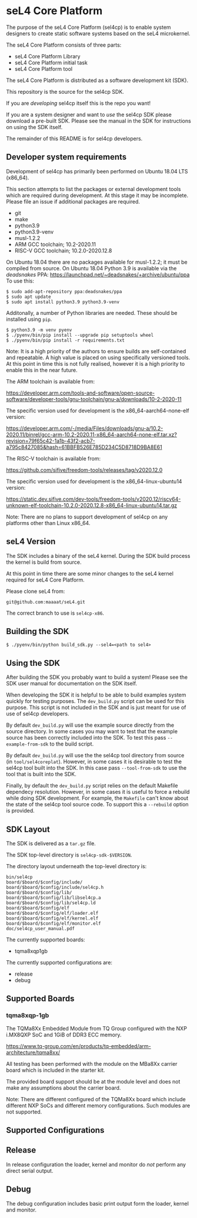# seL4 Core Platform

The purpose of the seL4 Core Platform (sel4cp) is to enable system designers to create static software systems based on the seL4 microkernel.

The seL4 Core Platform consists of three parts:

   * seL4 Core Platform Library
   * seL4 Core Platform initial task
   * seL4 Core Platform tool

The seL4 Core Platform is distributed as a software development kit (SDK).

This repository is the source for the sel4cp SDK.

If you are *developing* sel4cp itself this is the repo you want!

If you are a system designer and want to *use* the sel4cp SDK please download a pre-built SDK.
Please see the manual in the SDK for instructions on using the SDK itself.

The remainder of this README is for sel4cp developers.

## Developer system requirements

Development of sel4cp has primarily been performed on Ubuntu 18.04 LTS (x86_64).

This section attempts to list the packages or external development tools which are required during development.
At this stage it may be incomplete.
Please file an issue if additional packages are required.

* git
* make
* python3.9
* python3.9-venv
* musl-1.2.2
* ARM GCC toolchain; 10.2-2020.11
* RISC-V GCC toolchain; 10.2.0-2020.12.8

On Ubuntu 18.04 there are no packages available for musl-1.2.2; it must be compiled from source.
On Ubuntu 18.04 Python 3.9 is available via the *deadsnakes* PPA: https://launchpad.net/~deadsnakes/+archive/ubuntu/ppa
To use this:

    $ sudo add-apt-repository ppa:deadsnakes/ppa
    $ sudo apt update
    $ sudo apt install python3.9 python3.9-venv

Additonally, a number of Python libraries are needed.
These should be installed using `pip`.

    $ python3.9 -m venv pyenv
    $ ./pyenv/bin/pip install --upgrade pip setuptools wheel
    $ ./pyenv/bin/pip install -r requirements.txt

Note: It is a high priority of the authors to ensure builds are self-contained and repeatable.
A high value is placed on using specifically versioned tools.
At this point in time this is not fully realised, however it is a high priority to enable this in the near future.

The ARM toolchain is available from:

https://developer.arm.com/tools-and-software/open-source-software/developer-tools/gnu-toolchain/gnu-a/downloads/10-2-2020-11

The specific version used for development is the x86_64-aarch64-none-elf version:

https://developer.arm.com/-/media/Files/downloads/gnu-a/10.2-2020.11/binrel/gcc-arm-10.2-2020.11-x86_64-aarch64-none-elf.tar.xz?revision=79f65c42-1a1b-43f2-acb7-a795c8427085&hash=61BBFB526E785D234C5D8718D9BA8E61

The RISC-V toolchain is available from:

https://github.com/sifive/freedom-tools/releases/tag/v2020.12.0

The specific version used for development is the x86_64-linux-ubuntu14 version:

https://static.dev.sifive.com/dev-tools/freedom-tools/v2020.12/riscv64-unknown-elf-toolchain-10.2.0-2020.12.8-x86_64-linux-ubuntu14.tar.gz

Note: There are no plans to support development of sel4cp on any platforms other than Linux x86_64.

## seL4 Version

The SDK includes a binary of the seL4 kernel.
During the SDK build process the kernel is build from source.

At this point in time there are some minor changes to the seL4 kernel required for seL4 Core Platform.

Please clone seL4 from:

    git@github.com:maaaat/seL4.git

The correct branch to use is `sel4cp-x86`.

## Building the SDK

    $ ./pyenv/bin/python build_sdk.py --sel4=<path to sel4>

## Using the SDK

After building the SDK you probably want to build a system!
Please see the SDK user manual for documentation on the SDK itself.

When developing the SDK it is helpful to be able to build examples system quickly for testing purposes.
The `dev_build.py` script can be used for this purpose.
This script is not included in the SDK and is just meant for use of use of sel4cp developers.

By default `dev_build.py` will use the example source directly from the source directory.
In some cases you may want to test that the example source has been correctly included into the SDK.
To test this pass `--example-from-sdk` to the build script.

By default `dev_build.py` will use the the sel4cp tool directory from source (in `tool/sel4coreplat`).
However, in some cases it is desirable to test the sel4cp tool built into the SDK.
In this case pass `--tool-from-sdk` to use the tool that is built into the SDK.

Finally, by default the `dev_build.py` script relies on the default Makefile dependecy resolution.
However, in some cases it is useful to force a rebuild while doing SDK development.
For example, the `Makefile` can't know about the state of the sel4cp tool source code.
To support this a `--rebuild` option is provided.

## SDK Layout

The SDK is delivered as a `tar.gz` file.

The SDK top-level directory is `sel4cp-sdk-$VERSION`.

The directory layout underneath the top-level directory is:

```
bin/sel4cp
board/$board/$config/include/
board/$board/$config/include/sel4cp.h
board/$board/$config/lib/
board/$board/$config/lib/libsel4cp.a
board/$board/$config/lib/sel4cp.ld
board/$board/$config/elf
board/$board/$config/elf/loader.elf
board/$board/$config/elf/kernel.elf
board/$board/$config/elf/monitor.elf
doc/sel4cp_user_manual.pdf
```

The currently supported boards:

* tqma8xqp1gb

The currently supported configurations are:

* release
* debug

## Supported Boards

### tqma8xqp-1gb

The TQMa8Xx Embedded Module from TQ Group configured with the NXP i.MX8QXP SoC and 1GiB of DDR3 ECC memory.

https://www.tq-group.com/en/products/tq-embedded/arm-architecture/tqma8xx/

All testing has been performed with the module on the MBa8Xx carrier board which is included in the starter kit.

The provided board support should be at the module level and does not make any assumptions about the carrier board.

Note: There are different configured of the TQMa8Xx board which include different NXP SoCs and different memory configurations.
Such modules are not supported.

## Supported Configurations

## Release

In release configuration the loader, kernel and monitor do *not* perform any direct serial output.


## Debug

The debug configuration includes basic print output form the loader, kernel and monitor.

